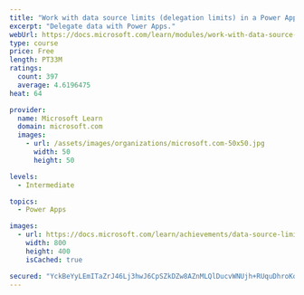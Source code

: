 ```yaml
---
title: "Work with data source limits (delegation limits) in a Power Apps canvas app"
excerpt: "Delegate data with Power Apps."
webUrl: https://docs.microsoft.com/learn/modules/work-with-data-source-limits-powerapps-canvas-app/
type: course
price: Free
length: PT33M
ratings:
  count: 397
  average: 4.6196475
heat: 64

provider:
  name: Microsoft Learn
  domain: microsoft.com
  images:
    - url: /assets/images/organizations/microsoft.com-50x50.jpg
      width: 50
      height: 50

levels:
  - Intermediate

topics:
  - Power Apps

images:
  - url: https://docs.microsoft.com/learn/achievements/data-source-limits-social.png
    width: 800
    height: 400
    isCached: true

secured: "YckBeYyLEmITaZrJ46Lj3hwJ6CpSZkDZw8AZnMLQlDucvWNUjh+RUquDhroKqUlizFPzGgCxn43qPBOuSLU9hGPuHoDWEKMrkkTaCmHSG4Ofr0zuivNy8Eirnx7hkaK3rxK9dNlgQn5i7Mx30wXCtSlto6eeSlQvHCxAr/O2moCqvlJYzBmDDvAHhceEGW7HfDQ7lc0n7RC2zHT1597wF0EYiHfwhVCIgZAG8dToOpSZulFM5mrHRS0DIYlDJvkpWUnH5zxsowbdsIWwFpMI9XZVJ/VdQDNrAUgrWeO6nRmA9oX7Hls00OaFhBN4w8h+v5PqSbpqn8J7XnIICHZR7OPh4QF7Knw4jzUBJksOpry5Y3s7zjdrQ0sS9egS7ARmUUDpr7tM1tt5yfjnrDWpHA==;IybPb5RV4VHDFYSIO3SRCQ=="
---
```


